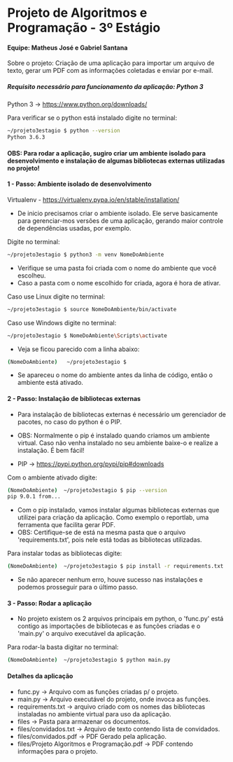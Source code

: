 # Projeto de Algoritmos e Programação - 3º Estágio
#### Equipe: Matheus José e Gabriel Santana

Sobre o projeto: Criação de uma aplicação para importar um arquivo de texto, gerar um PDF com as informações coletadas e enviar por e-mail.

##### Requisito necessário para funcionamento da aplicação: Python 3
Python 3 -> https://www.python.org/downloads/

Para verificar se o python está instalado digite no terminal:
```sh
~/projeto3estagio $ python --version
Python 3.6.3
```
#### OBS: Para rodar a aplicação, sugiro criar um ambiente isolado para desenvolvimento e instalação de algumas bibliotecas externas utilizadas no projeto!

#### 1 - Passo: Ambiente isolado de desenvolvimento
Virtualenv - https://virtualenv.pypa.io/en/stable/installation/
- De inicio precisamos criar o ambiente isolado. Ele serve basicamente para gerenciar-mos versões de uma aplicação, gerando maior controle de dependências usadas, por exemplo. 

Digite no terminal:
```sh
~/projeto3estagio $ python3 -m venv NomeDoAmbiente
```
- Verifique se uma pasta foi criada com o nome do ambiente que você escolheu.
- Caso a pasta com o nome escolhido for criada, agora é hora de ativar.

Caso use Linux digite no terminal:
```sh
~/projeto3estagio $ source NomeDoAmbiente/bin/activate
```
Caso use Windows digite no terminal:
```sh
~/projeto3estagio $ NomeDoAmbiente\Scripts\activate
```
- Veja se ficou parecido com a linha abaixo:
```sh
(NomeDoAmbiente)   ~/projeto3estagio $
```
- Se apareceu o nome do ambiente antes da linha de código, então o ambiente está ativado.
#### 2 - Passo: Instalação de bibliotecas externas
- Para instalação de bibliotecas externas é necessário um gerenciador de pacotes, no caso do python é o PIP.
- OBS: Normalmente o pip é instalado quando criamos um ambiente virtual. Caso não venha instalado no seu ambiente baixe-o e realize a instalação. É bem fácil! 

- PIP -> https://pypi.python.org/pypi/pip#downloads

Com o ambiente ativado digite:
 ```sh
(NomeDoAmbiente)  ~/projeto3estagio $ pip --version
pip 9.0.1 from...
```
- Com o pip instalado, vamos instalar algumas bibliotecas externas que utilizei para criação da aplicação. Como exemplo o reportlab, uma ferramenta que facilita gerar PDF.
- OBS: Certifique-se de está na mesma pasta que o arquivo 'requirements.txt', pois nele está todas as bibliotecas utilizadas.

Para instalar todas as bibliotecas digite:
 ```sh
(NomeDoAmbiente)  ~/projeto3estagio $ pip install -r requirements.txt
```
- Se não aparecer nenhum erro, houve sucesso nas instalações e podemos prosseguir para o último passo.
#### 3 - Passo: Rodar a aplicação
- No projeto existem os 2 arquivos principais em python, o 'func.py' está contigo as importações de bibliotecas e as funções criadas e o 'main.py' o arquivo executável da aplicação.

Para rodar-la basta digitar no terminal:
 ```sh
(NomeDoAmbiente)  ~/projeto3estagio $ python main.py
```
#### Detalhes da aplicação
- func.py -> Arquivo com as funções criadas p/ o projeto.
- main.py -> Arquivo executável do projeto, onde invoca as funções.
- requirements.txt -> arquivo criado com os nomes das bibliotecas instaladas no ambiente virtual para uso da aplicação.
- files -> Pasta para armazenar os documentos.
- files/convidados.txt -> Arquivo de texto contendo lista de convidados.
- files/convidados.pdf -> PDF Gerado pela aplicação.
- files/Projeto Algoritmos e Programação.pdf -> PDF contendo informações para o projeto. 
